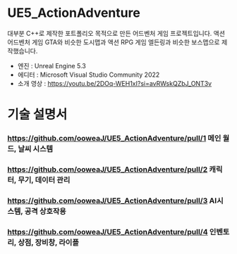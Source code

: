 # UE5_ActionAdventure

대부분 C++로 제작한 포트폴리오 목적으로 만든 어드벤처 게임 프로젝트입니다.
액션 어드벤처 게임 GTA와 비슷한 도시맵과 액션 RPG 게임 엘든링과 비슷한 보스맵으로 제작했습니다.

- 엔진 : Unreal Engine 5.3
- 에디터 : Microsoft Visual Studio Community 2022
- 소개 영상 : https://youtu.be/2DOq-WEH1xI?si=avRWskQZbJ_ONT3v

# 기술 설명서

### https://github.com/ooweaJ/UE5_ActionAdventure/pull/1 메인 월드, 날씨 시스템

### https://github.com/ooweaJ/UE5_ActionAdventure/pull/2 캐릭터, 무기, 데이터 관리

### https://github.com/ooweaJ/UE5_ActionAdventure/pull/3 AI시스템, 공격 상호작용

### https://github.com/ooweaJ/UE5_ActionAdventure/pull/4 인벤토리, 상점, 장비창, 라이플
